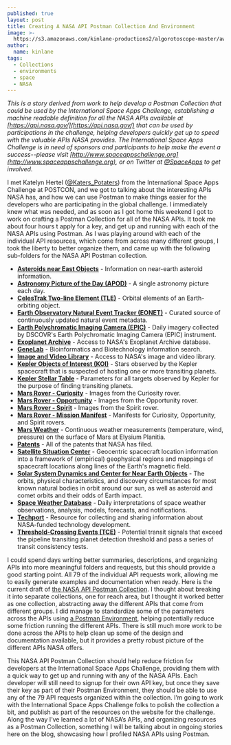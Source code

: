 ```yaml
---
published: true
layout: post
title: Creating A NASA API Postman Collection And Environment
image: >-
  https://s3.amazonaws.com/kinlane-productions2/algorotoscope-master/aws-s3-stories-server-racks-clouds-copper-circuit.jpg
author:
  name: kinlane
tags:
  - Collections
  - environments
  - space
  - NASA
---
```

_This is a story derived from work to help develop a Postman Collection that could be used by the International Space Apps Challenge, establishing a machine readable definition for all the NASA APIs available at [https://api.nasa.gov/](https://api.nasa.gov/) that can be used by participations in the challenge, helping developers quickly get up to speed with the valuable APIs NASA provides. The International Space Apps Challenge is in need of sponsors and participants to help make the event a success--please visit [http://www.spaceappschallenge.org](http://www.spaceappschallenge.org), or on Twitter at [@SpaceApps](https://twitter.com/spaceapps) to get involved._  
  
I met Katelyn Hertel ([@Katers\_Potaters](https://twitter.com/Katers_Potaters)) from the International Space Apps Challenge at POSTCON, and we got to talking about the interesting APIs NASA has, and how we can use Postman to make things easier for the developers who are participating in the global challenge. I immediately knew what was needed, and as soon as I got home this weekend I got to work on crafting a Postman Collection for all of the NASA APIs. It took me about four hours t apply for a key, and get up and running with each of the NASA APIs using Postman. As I was playing around with each of the individual API resources, which come from across many different groups, I took the liberty to better organize them, and came up with the following sub-folders for the NASA API Postman collection.  
  

*   [**Asteroids near East Objects**](https://api.nasa.gov/api.html#NeoWS) - Information on near-earth asteroid information.
*   [**Astronomy Picture of the Day (APOD)**](https://api.nasa.gov/api.html#apod) - A single astronomy picture each day.
*   [**CelesTrak Two-line Element (TLE)**](https://api.nasa.gov/api.html#trek) - Orbital elements of an Earth-orbiting object.
*   [**Earth Observatory Natural Event Tracker (EONET)**](https://api.nasa.gov/api.html#EONET) - Curated source of continuously updated natural event metadata.
*   [**Earth Polychromatic Imaging Camera (EPIC)**](https://api.nasa.gov/api.html#EPIC) - Daily imagery collected by DSCOVR's Earth Polychromatic Imaging Camera (EPIC) instrument.
*   [**Exoplanet Archive**](https://api.nasa.gov/api.html#exoPlanetIntro) - Access to NASA's Exoplanet Archive database.
*   [**GeneLab**](https://api.nasa.gov/api.html#genelab) - Bioinformatics and Biotechnology information search.
*   [**Image and Video Library**](https://api.nasa.gov/api.html#Images) - Access to NASA's image and video library.
*   [**Kepler Objects of Interest (KOI)**](https://api.nasa.gov/api.html#genelab) - Stars observed by the Kepler spacecraft that is suspected of hosting one or more transiting planets.
*   [**Kepler Stellar Table**](https://api.nasa.gov/api.html#genelab) - Parameters for all targets observed by Kepler for the purpose of finding transiting planets.
*   [**Mars Rover - Curiosity**](https://api.nasa.gov/api.html#MarsPhotos) - Images from the Curiosity rover.
*   [**Mars Rover - Opportunity**](https://api.nasa.gov/api.html#MarsPhotos) - Images from the Opportunity rover.
*   [**Mars Rover - Spirit**](https://api.nasa.gov/api.html#MarsPhotos) - Images from the Spirit rover.
*   [**Mars Rover - Mission Manifest**](https://api.nasa.gov/api.html#MarsPhotos) - Manifests for Curiosity, Opportunity, and Spirit rovers.
*   [**Mars Weather**](https://api.nasa.gov/api.html#insight_weather) - Continuous weather measurements (temperature, wind, pressure) on the surface of Mars at Elysium Planitia.
*   [**Patents**](https://api.nasa.gov/api.html#patents) - All of the patents that NASA has filed.
*   [**Satellite Situation Center**](https://api.nasa.gov/api.html#SSC) - Geocentric spacecraft location information into a framework of (empirical) geophysical regions and mappings of spacecraft locations along lines of the Earth's magnetic field.
*   [**Solar System Dynamics and Center for Near Earth Objects**](https://api.nasa.gov/api.html#ssd_CNEOS) - The orbits, physical characteristics, and discovery circumstances for most known natural bodies in orbit around our sun, as well as asteroid and comet orbits and their odds of Earth impact.
*   [**Space Weather Database**](https://api.nasa.gov/api.html#DONKI) - Daily interpretations of space weather observations, analysis, models, forecasts, and notifications.
*   [**Techport**](https://api.nasa.gov/api.html#techport) - Resource for collecting and sharing information about NASA-funded technology development.
*   [**Threshold-Crossing Events (TCE)**](https://api.nasa.gov/api.html#genelab) - Potential transit signals that exceed the pipeline transiting planet detection threshold and pass a series of transit consistency tests.

  
I could spend days writing better summaries, descriptions, and organizing APIs into more meaningful folders and requests, but this should provide a good starting point. All 79 of the individual API requests work, allowing me to easily generate examples and documentation when ready. Here is the current draft of [the NASA API Postman Collection](https://www.postman.com/collections/3a1e9510a749108b13ed). I thought about breaking it into separate collections, one for reach area, but I thought it worked better as one collection, abstracting away the different APIs that come from different groups. I did manage to standardize some of the parameters across the APIs using [a Postman Environment](https://kinlane-productions2.s3.amazonaws.com/postman-collections/nasa/nasa-apis.postman_environment.json), helping potentially reduce some friction running the different APIs. There is still much more work to be done across the APIs to help clean up some of the design and documentation available, but it provides a pretty robust picture of the different APIs NASA offers.  
  
This NASA API Postman Collection should help reduce friction for developers at the International Space Apps Challenge, providing them with a quick way to get up and running with any of the NASA APIs. Each developer will still need to signup for their own API key, but once they save their key as part of their Postman Environment, they should be able to use any of the 79 API requests organized within the collection. I’m going to work with the International Space Apps Challenge folks to polish the collection a bit, and publish as part of the resources on the website for the challenge. Along the way I’ve learned a lot of NASA’s APIs, and organizing resources as a Postman Collection, something I will be talking about in ongoing stories here on the blog, showcasing how I profiled NASA APIs using Postman.